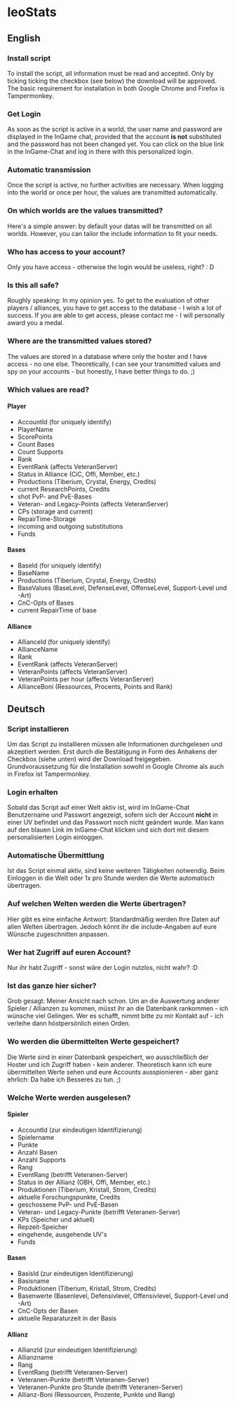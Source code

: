 # leoStats

## English

### Install script
To install the script, all information must be read and accepted. Only by ticking ticking the checkbox (see below) the download will be approved. The basic requirement for installation in both Google Chrome and Firefox is Tampermonkey.

### Get Login
As soon as the script is active in a world, the user name and password are displayed in the InGame chat, provided that the account <b>is not</b> substituted and the password has not been changed yet. You can click on the blue link in the InGame-Chat and log in there with this personalized login.

### Automatic transmission
Once the script is active, no further activities are necessary. When logging into the world or once per hour, the values are transmitted automatically.

### On which worlds are the values transmitted?
Here's a simple answer: by default your datas will be transmitted on all worlds. However, you can tailor the include information to fit your needs.

### Who has access to your account?
Only you have access - otherwise the login would be useless, right? : D

### Is this all safe?
Roughly speaking: In my opinion yes.
To get to the evaluation of other players / alliances, you have to get access to the database - I wish a lot of success. If you are able to get access, please contact me - I will personally award you a medal.

### Where are the transmitted values stored?
The values are stored in a database where only the hoster and I have access - no one else. Theoretically, I can see your transmitted values and spy on your accounts - but honestly, I have better things to do. ;)

### Which values are read?
#### Player
- AccountId (for uniquely identify)
- PlayerName
- ScorePoints
- Count Bases
- Count Supports
- Rank
- EventRank (affects VeteranServer)
- Status in Alliance (CiC, Offi, Member, etc.)
- Productions (Tiberium, Crystal, Energy, Credits)
- current ResearchPoints, Credits
- shot PvP- and PvE-Bases
- Veteran- and Legacy-Points (affects VeteranServer)
- CPs (storage and current)
- RepairTime-Storage
- incoming and outgoing substitutions
- Funds
#### Bases
- BaseId (for uniquely identify)
- BaseName
- Productions (Tiberium, Crystal, Energy, Credits)
- BaseValues (BaseLevel, DefenseLevel, OffenseLevel, Support-Level und -Art)
- CnC-Opts of Bases
- current RepairTime of base
#### Alliance
- AllianceId (for uniquely identify)
- AllianceName
- Rank
- EventRank (affects VeteranServer)
- VeteranPoints (affects VeteranServer)
- VeteranPoints per hour (affects VeteranServer)
- AllianceBoni (Ressources, Procents, Points and Rank)

## Deutsch

### Script installieren
Um das Script zu installieren müssen alle Informationen durchgelesen und akzeptiert werden. Erst durch die Bestätigung in Form des Anhakens der Checkbox (siehe unten) wird der Download freigegeben. Grundvoraussetzung für die Installation sowohl in Google Chrome als auch in Firefox ist Tampermonkey.

### Login erhalten
Sobald das Script auf einer Welt aktiv ist, wird im InGame-Chat Benutzername und Passwort angezeigt, sofern sich der Account <b>nicht</b> in einer UV befindet und das Passwort noch nicht geändert wurde. Man kann auf den blauen Link im InGame-Chat klicken und sich dort mit diesem personalisierten Login einloggen.

### Automatische Übermittlung
Ist das Script einmal aktiv, sind keine weiteren Tätigkeiten notwendig. Beim Einloggen in die Welt oder 1x pro Stunde werden die Werte automatisch übertragen.

### Auf welchen Welten werden die Werte übertragen?
Hier gibt es eine einfache Antwort: Standardmäßig werden Ihre Daten auf allen Welten übertragen. Jedoch könnt ihr die include-Angaben auf eure Wünsche zugeschnitten anpassen.

### Wer hat Zugriff auf euren Account?
Nur ihr habt Zugriff - sonst wäre der Login nutzlos, nicht wahr? :D

### Ist das ganze hier sicher?
Grob gesagt: Meiner Ansicht nach schon.
Um an die Auswertung anderer Spieler / Allianzen zu kommen, müsst ihr an die Datenbank rankommen - ich wünsche viel Gelingen. Wer es schafft, nimmt bitte zu mir Kontakt auf - ich verleihe dann höstpersönlich einen Orden.

### Wo werden die übermittelten Werte gespeichert?
Die Werte sind in einer Datenbank gespeichert, wo ausschließlich der Hoster und ich Zugriff haben - kein anderer. Theoretisch kann ich eure übermittelten Werte sehen und eure Accounts ausspionieren - aber ganz ehrlich: Da habe ich Besseres zu tun. ;)

### Welche Werte werden ausgelesen?
#### Spieler
- AccountId (zur eindeutigen Identifizierung)
- Spielername
- Punkte
- Anzahl Basen
- Anzahl Supports
- Rang
- EventRang (betrifft Veteranen-Server)
- Status in der Allianz (OBH, Offi, Member, etc.)
- Produktionen (Tiberium, Kristall, Strom, Credits)
- aktuelle Forschungspunkte, Credits
- geschossene PvP- und PvE-Basen
- Veteran- und Legacy-Punkte (betrifft Veteranen-Server)
- KPs (Speicher und aktuell)
- Repzeit-Speicher
- eingehende, ausgehende UV's
- Funds
#### Basen
- BasisId (zur eindeutigen Identifizierung)
- Basisname
- Produktionen (Tiberium, Kristall, Strom, Credits)
- Basenwerte (Basenlevel, Defensivlevel, Offensivlevel, Support-Level und -Art)
- CnC-Opts der Basen
- aktuelle Reparaturzeit in der Basis
#### Allianz
- AllianzId (zur eindeutigen Identifizierung)
- Allianzname
- Rang
- EventRang (betrifft Veteranen-Server)
- Veteranen-Punkte (betrifft Veteranen-Server)
- Veteranen-Punkte pro Stunde (betrifft Veteranen-Server)
- Allianz-Boni (Ressourcen, Prozente, Punkte und Rang)